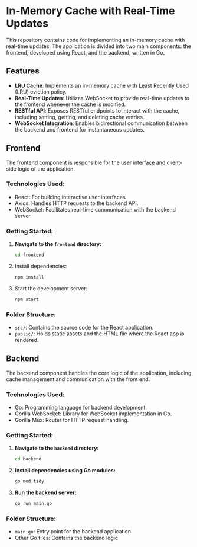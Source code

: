 # In-Memory Cache with Real-Time Updates

This repository contains code for implementing an in-memory cache with real-time updates. The application is divided into two main components: the frontend, developed using React, and the backend, written in Go.

## Features

- **LRU Cache**: Implements an in-memory cache with Least Recently Used (LRU) eviction policy.
- **Real-Time Updates**: Utilizes WebSocket to provide real-time updates to the frontend whenever the cache is modified.
- **RESTful API**: Exposes RESTful endpoints to interact with the cache, including setting, getting, and deleting cache entries.
- **WebSocket Integration**: Enables bidirectional communication between the backend and frontend for instantaneous updates.

## Frontend

The frontend component is responsible for the user interface and client-side logic of the application.

### Technologies Used:

- React: For building interactive user interfaces.
- Axios: Handles HTTP requests to the backend API.
- WebSocket: Facilitates real-time communication with the backend server.

### Getting Started:

1. **Navigate to the `frontend` directory:**
   ```bash
   cd frontend
   ```

2. Install dependencies:
    ```bash
    npm install
    ```
3. Start the development server:
    ```bash
    npm start
    ```
### Folder Structure:
- `src/`: Contains the source code for the React application.
- `public/`: Holds static assets and the HTML file where the React app is rendered.
  
## Backend
The backend component handles the core logic of the application, including cache management and communication with the front end.

### Technologies Used:
- Go: Programming language for backend development.
- Gorilla WebSocket: Library for WebSocket implementation in Go.
- Gorilla Mux: Router for HTTP request handling.

### Getting Started:
1. **Navigate to the `backend` directory:**
    ```bash
    cd backend
     ```
2. **Install dependencies using Go modules:**
    ```bash
    go mod tidy
    ```
3. **Run the backend server:**
    ```bash
    go run main.go
    ```
### Folder Structure:
- `main.go`: Entry point for the backend application.
- Other Go files: Contains the backend logic





